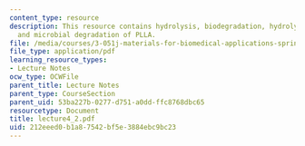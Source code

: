 ```yaml
---
content_type: resource
description: This resource contains hydrolysis, biodegradation, hydrolysable polymers
  and microbial degradation of PLLA.
file: /media/courses/3-051j-materials-for-biomedical-applications-spring-2006/212eeed0b1a87542bf5e3884ebc9bc23_lecture4_2.pdf
file_type: application/pdf
learning_resource_types:
- Lecture Notes
ocw_type: OCWFile
parent_title: Lecture Notes
parent_type: CourseSection
parent_uid: 53ba227b-0277-d751-a0dd-ffc8768dbc65
resourcetype: Document
title: lecture4_2.pdf
uid: 212eeed0-b1a8-7542-bf5e-3884ebc9bc23
---
```

